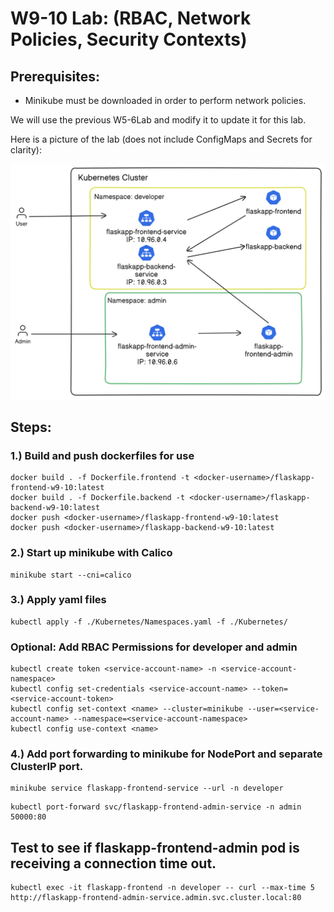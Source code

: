 # W9-10 Lab: (RBAC, Network Policies, Security Contexts)

## Prerequisites:

* Minikube must be downloaded in order to perform network policies.

We will use the previous W5-6Lab and modify it to update it for this lab.

Here is a picture of the lab (does not include ConfigMaps and Secrets for clarity):

![Lab Diagram](W9-10LabPicture.svg)

## Steps:

### 1.) Build and push dockerfiles for use

```
docker build . -f Dockerfile.frontend -t <docker-username>/flaskapp-frontend-w9-10:latest
docker build . -f Dockerfile.backend -t <docker-username>/flaskapp-backend-w9-10:latest
docker push <docker-username>/flaskapp-frontend-w9-10:latest
docker push <docker-username>/flaskapp-backend-w9-10:latest
```

### 2.) Start up minikube with Calico

```
minikube start --cni=calico
```

### 3.) Apply yaml files

```
kubectl apply -f ./Kubernetes/Namespaces.yaml -f ./Kubernetes/
```

### Optional: Add RBAC Permissions for developer and admin

```
kubectl create token <service-account-name> -n <service-account-namespace>
kubectl config set-credentials <service-account-name> --token=<service-account-token>
kubectl config set-context <name> --cluster=minikube --user=<service-account-name> --namespace=<service-account-namespace>
kubectl config use-context <name>
```

### 4.) Add port forwarding to minikube for NodePort and separate ClusterIP port.

```
minikube service flaskapp-frontend-service --url -n developer
```

```
kubectl port-forward svc/flaskapp-frontend-admin-service -n admin 50000:80
```

## Test to see if flaskapp-frontend-admin pod is receiving a connection time out.

```
kubectl exec -it flaskapp-frontend -n developer -- curl --max-time 5 http://flaskapp-frontend-admin-service.admin.svc.cluster.local:80
```
